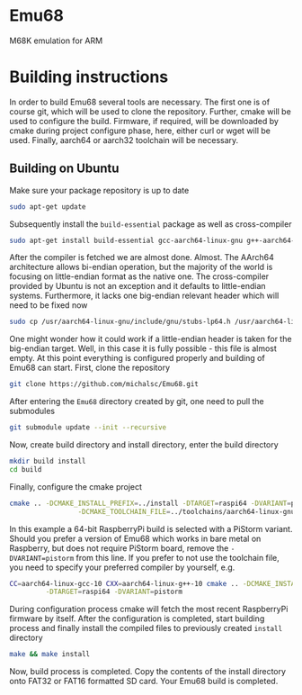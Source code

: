 # Emu68
M68K emulation for ARM



# Building instructions

In order to build Emu68 several tools are necessary. The first one is of course git, which will be used to clone the repository. Further, cmake will be used to configure the build. Firmware, if required, will be downloaded by cmake during project configure phase, here, either curl or wget will be used. Finally, aarch64 or aarch32 toolchain will be necessary.

## Building on Ubuntu

Make sure your package repository is up to date

```bash
sudo apt-get update
```

Subsequently install the ``build-essential`` package as well as cross-compiler

```bash
sudo apt-get install build-essential gcc-aarch64-linux-gnu g++-aarch64-linux-gnu
```

After the compiler is fetched we are almost done. Almost. The AArch64 architecture allows bi-endian operation, but the majority of the world is focusing on little-endian format as the native one. The cross-compiler provided by Ubuntu is not an exception and it defaults to little-endian systems. Furthermore, it lacks one big-endian relevant header which will need to be fixed now

```bash
sudo cp /usr/aarch64-linux-gnu/include/gnu/stubs-lp64.h /usr/aarch64-linux-gnu/include/gnu/stubs-lp64_be.h
```

One might wonder how it could work if a little-endian header is taken for the big-endian target. Well, in this case it is fully possible - this file is almost empty. At this point everything is configured properly and building of Emu68 can start. First, clone the repository

```bash
git clone https://github.com/michalsc/Emu68.git
```

After entering the ``Emu68`` directory created by git, one need to pull the submodules

```bash
git submodule update --init --recursive
```

Now, create build directory and install directory, enter the build directory

```bash
mkdir build install
cd build
```

Finally, configure the cmake project

```bash
cmake .. -DCMAKE_INSTALL_PREFIX=../install -DTARGET=raspi64 -DVARIANT=pistorm \
				 -DCMAKE_TOOLCHAIN_FILE=../toolchains/aarch64-linux-gnu.cmake
```

In this example a 64-bit RaspberryPi build is selected with a PiStorm variant. Should you prefer a version of Emu68 which works in bare metal on Raspberry, but does not require PiStorm board, remove the ``-DVARIANT=pistorm`` from this line. If you prefer to not use the toolchain file, you need to specify your preferred compiler by yourself, e.g.

```bash
CC=aarch64-linux-gcc-10 CXX=aarch64-linux-g++-10 cmake .. -DCMAKE_INSTALL_PREFIX=../install \
         -DTARGET=raspi64 -DVARIANT=pistorm
```

During configuration process cmake will fetch the most recent RaspberryPi firmware by itself. After the configuration is completed, start building process and finally install the compiled files to previously created ``install`` directory

```bash
make && make install
```

Now, build process is completed. Copy the contents of the install directory onto FAT32 or FAT16 formatted SD card. Your Emu68 build is completed.
